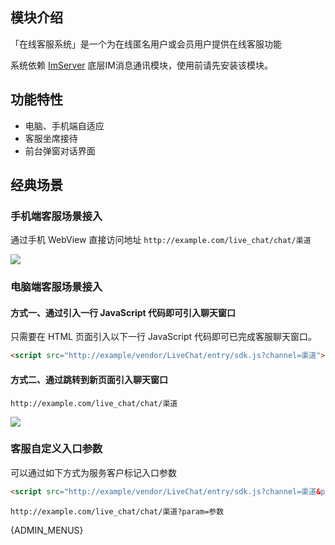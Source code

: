 
## 模块介绍

「在线客服系统」是一个为在线匿名用户或会员用户提供在线客服功能

系统依赖 [ImServer](https://modstart.com/m/ImServer) 底层IM消息通讯模块，使用前请先安装该模块。



## 功能特性

- 电脑、手机端自适应
- 客服坐席接待
- 前台弹窗对话界面



## 经典场景

### 手机端客服场景接入

通过手机 WebView 直接访问地址 `http://example.com/live_chat/chat/渠道`



<img src="https://ms-assets.modstart.com/data/image/2022/01/02/27789_fc7p_2240.jpeg" style="max-width:300px;" />



### 电脑端客服场景接入

#### 方式一、通过引入一行 JavaScript 代码即可引入聊天窗口

只需要在 HTML 页面引入以下一行 JavaScript 代码即可已完成客服聊天窗口。

```html
<script src="http://example/vendor/LiveChat/entry/sdk.js?channel=渠道"></script>
```

#### 方式二、通过跳转到新页面引入聊天窗口

`http://example.com/live_chat/chat/渠道`

<img src="https://ms-assets.modstart.com/data/image/2022/01/02/27789_2vqn_7184.jpeg" style="max-width:600px" />



### 客服自定义入口参数

可以通过如下方式为服务客户标记入口参数

```html
<script src="http://example/vendor/LiveChat/entry/sdk.js?channel=渠道&param=参数"></script>
```

`http://example.com/live_chat/chat/渠道?param=参数`


{ADMIN_MENUS}
